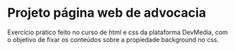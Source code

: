 # Projeto página web de advocacia

Exercício prático feito no curso de html e css da plataforma DevMedia, com o objetivo de fixar os conteúdos sobre a propiedade background no css.
